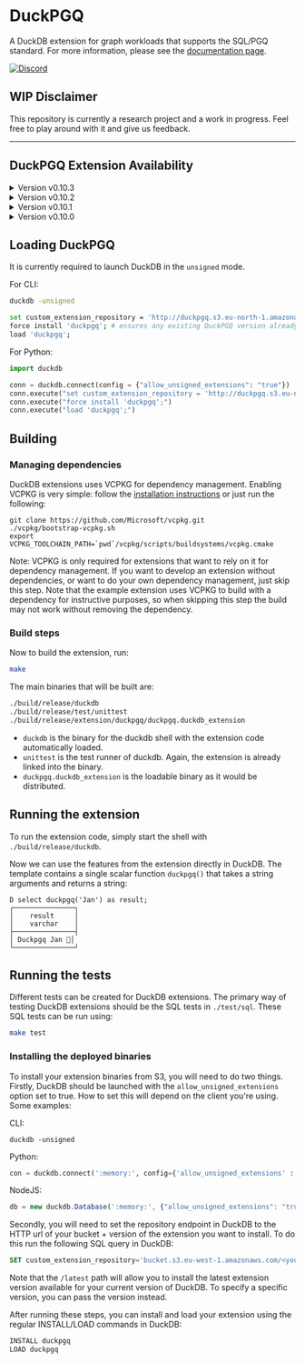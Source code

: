 # DuckPGQ
A DuckDB extension for graph workloads that supports the SQL/PGQ standard. For more information, please see the [documentation page](https://duckpgq.notion.site/duckpgq/b8ac652667964f958bfada1c3e53f1bb?v=3b47a8d44bdf4e0c8b503bf23f1b76f2).

[![Discord](https://discordapp.com/api/guilds/1225369321077866496/widget.png?style=banner3)](https://discord.gg/8X95XHhQB7)
## WIP Disclaimer
This repository is currently a research project and a work in progress. Feel free to play around with it and give us feedback.

---

## DuckPGQ Extension Availability

<details>
<summary>Version v0.10.3</summary>

### Linux

| Architecture | Download Link |
|--------------|---------------|
| amd64        | [linux_amd64](<https://duckpgq.s3.eu-north-1.amazonaws.com/v0.10.3/linux_amd64/duckpgq.duckdb_extension.gz>) |
| amd64_gcc4        | [linux_amd64_gcc4](<https://duckpgq.s3.eu-north-1.amazonaws.com/v0.10.3/linux_amd64_gcc4/duckpgq.duckdb_extension.gz>) |
| arm64        | [linux_arm64](<https://duckpgq.s3.eu-north-1.amazonaws.com/v0.10.3/linux_arm64/duckpgq.duckdb_extension.gz>) |

### Osx

| Architecture | Download Link |
|--------------|---------------|
| amd64        | [osx_amd64](<https://duckpgq.s3.eu-north-1.amazonaws.com/v0.10.3/osx_amd64/duckpgq.duckdb_extension.gz>) |
| arm64        | [osx_arm64](<https://duckpgq.s3.eu-north-1.amazonaws.com/v0.10.3/osx_arm64/duckpgq.duckdb_extension.gz>) |

### Wasm

| Architecture | Download Link |
|--------------|---------------|
| eh        | [wasm_eh](<https://duckpgq.s3.eu-north-1.amazonaws.com/v0.10.3/wasm_eh/duckpgq.duckdb_extension.wasm>) |
| mvp        | [wasm_mvp](<https://duckpgq.s3.eu-north-1.amazonaws.com/v0.10.3/wasm_mvp/duckpgq.duckdb_extension.wasm>) |
| threads        | [wasm_threads](<https://duckpgq.s3.eu-north-1.amazonaws.com/v0.10.3/wasm_threads/duckpgq.duckdb_extension.wasm>) |

</details>

<details>
<summary>Version v0.10.2</summary>

### Linux

| Architecture | Download Link |
|--------------|---------------|
| amd64        | [linux_amd64](<https://duckpgq.s3.eu-north-1.amazonaws.com/v0.10.2/linux_amd64/duckpgq.duckdb_extension.gz>) |
| amd64_gcc4        | [linux_amd64_gcc4](<https://duckpgq.s3.eu-north-1.amazonaws.com/v0.10.2/linux_amd64_gcc4/duckpgq.duckdb_extension.gz>) |
| arm64        | [linux_arm64](<https://duckpgq.s3.eu-north-1.amazonaws.com/v0.10.2/linux_arm64/duckpgq.duckdb_extension.gz>) |

### Osx

| Architecture | Download Link |
|--------------|---------------|
| amd64        | [osx_amd64](<https://duckpgq.s3.eu-north-1.amazonaws.com/v0.10.2/osx_amd64/duckpgq.duckdb_extension.gz>) |
| arm64        | [osx_arm64](<https://duckpgq.s3.eu-north-1.amazonaws.com/v0.10.2/osx_arm64/duckpgq.duckdb_extension.gz>) |

### Wasm

| Architecture | Download Link |
|--------------|---------------|
| eh        | [wasm_eh](<https://duckpgq.s3.eu-north-1.amazonaws.com/v0.10.2/wasm_eh/duckpgq.duckdb_extension.wasm>) |
| mvp        | [wasm_mvp](<https://duckpgq.s3.eu-north-1.amazonaws.com/v0.10.2/wasm_mvp/duckpgq.duckdb_extension.wasm>) |
| threads        | [wasm_threads](<https://duckpgq.s3.eu-north-1.amazonaws.com/v0.10.2/wasm_threads/duckpgq.duckdb_extension.wasm>) |

</details>

<details>
<summary>Version v0.10.1</summary>

### Linux

| Architecture | Download Link |
|--------------|---------------|
| amd64        | [linux_amd64](<https://duckpgq.s3.eu-north-1.amazonaws.com/v0.10.1/linux_amd64/duckpgq.duckdb_extension.gz>) |
| amd64_gcc4        | [linux_amd64_gcc4](<https://duckpgq.s3.eu-north-1.amazonaws.com/v0.10.1/linux_amd64_gcc4/duckpgq.duckdb_extension.gz>) |
| arm64        | [linux_arm64](<https://duckpgq.s3.eu-north-1.amazonaws.com/v0.10.1/linux_arm64/duckpgq.duckdb_extension.gz>) |

### Osx

| Architecture | Download Link |
|--------------|---------------|
| amd64        | [osx_amd64](<https://duckpgq.s3.eu-north-1.amazonaws.com/v0.10.1/osx_amd64/duckpgq.duckdb_extension.gz>) |
| arm64        | [osx_arm64](<https://duckpgq.s3.eu-north-1.amazonaws.com/v0.10.1/osx_arm64/duckpgq.duckdb_extension.gz>) |

### Wasm

| Architecture | Download Link |
|--------------|---------------|
| eh        | [wasm_eh](<https://duckpgq.s3.eu-north-1.amazonaws.com/v0.10.1/wasm_eh/duckpgq.duckdb_extension.wasm>) |
| mvp        | [wasm_mvp](<https://duckpgq.s3.eu-north-1.amazonaws.com/v0.10.1/wasm_mvp/duckpgq.duckdb_extension.wasm>) |
| threads        | [wasm_threads](<https://duckpgq.s3.eu-north-1.amazonaws.com/v0.10.1/wasm_threads/duckpgq.duckdb_extension.wasm>) |

</details>

<details>
<summary>Version v0.10.0</summary>

### Osx

| Architecture | Download Link |
|--------------|---------------|
| arm64        | [osx_arm64](<https://duckpgq.s3.eu-north-1.amazonaws.com/v0.10.0/osx_arm64/duckpgq.duckdb_extension>) |
| arm64        | [osx_arm64](<https://duckpgq.s3.eu-north-1.amazonaws.com/v0.10.0/osx_arm64/duckpgq.duckdb_extension.gz>) |

</details>


## Loading DuckPGQ
It is currently required to launch DuckDB in the `unsigned` mode.

For CLI: 
```bash
duckdb -unsigned
```
```bash
set custom_extension_repository = 'http://duckpgq.s3.eu-north-1.amazonaws.com';
force install 'duckpgq'; # ensures any existing DuckPGQ version already installed is overwritten
load 'duckpgq';
```

For Python: 
```python
import duckdb

conn = duckdb.connect(config = {"allow_unsigned_extensions": "true"})
conn.execute("set custom_extension_repository = 'http://duckpgq.s3.eu-north-1.amazonaws.com';")
conn.execute("force install 'duckpgq';")
conn.execute("load 'duckpgq';")
```

## Building
### Managing dependencies
DuckDB extensions uses VCPKG for dependency management. Enabling VCPKG is very simple: follow the [installation instructions](https://vcpkg.io/en/getting-started) or just run the following:
```shell
git clone https://github.com/Microsoft/vcpkg.git
./vcpkg/bootstrap-vcpkg.sh
export VCPKG_TOOLCHAIN_PATH=`pwd`/vcpkg/scripts/buildsystems/vcpkg.cmake
```
Note: VCPKG is only required for extensions that want to rely on it for dependency management. If you want to develop an extension without dependencies, or want to do your own dependency management, just skip this step. Note that the example extension uses VCPKG to build with a dependency for instructive purposes, so when skipping this step the build may not work without removing the dependency.

### Build steps
Now to build the extension, run:
```sh
make
```
The main binaries that will be built are:
```sh
./build/release/duckdb
./build/release/test/unittest
./build/release/extension/duckpgq/duckpgq.duckdb_extension
```
- `duckdb` is the binary for the duckdb shell with the extension code automatically loaded.
- `unittest` is the test runner of duckdb. Again, the extension is already linked into the binary.
- `duckpgq.duckdb_extension` is the loadable binary as it would be distributed.

## Running the extension
To run the extension code, simply start the shell with `./build/release/duckdb`.

Now we can use the features from the extension directly in DuckDB. The template contains a single scalar function `duckpgq()` that takes a string arguments and returns a string:
```
D select duckpgq('Jan') as result;
┌───────────────┐
│    result     │
│    varchar    │
├───────────────┤
│ Duckpgq Jan 🐥│
└───────────────┘
```

## Running the tests
Different tests can be created for DuckDB extensions. The primary way of testing DuckDB extensions should be the SQL tests in `./test/sql`. These SQL tests can be run using:
```sh
make test
```

### Installing the deployed binaries
To install your extension binaries from S3, you will need to do two things. Firstly, DuckDB should be launched with the
`allow_unsigned_extensions` option set to true. How to set this will depend on the client you're using. Some examples:

CLI:
```shell
duckdb -unsigned
```

Python:
```python
con = duckdb.connect(':memory:', config={'allow_unsigned_extensions' : 'true'})
```

NodeJS:
```js
db = new duckdb.Database(':memory:', {"allow_unsigned_extensions": "true"});
```

Secondly, you will need to set the repository endpoint in DuckDB to the HTTP url of your bucket + version of the extension
you want to install. To do this run the following SQL query in DuckDB:
```sql
SET custom_extension_repository='bucket.s3.eu-west-1.amazonaws.com/<your_extension_name>/latest';
```
Note that the `/latest` path will allow you to install the latest extension version available for your current version of
DuckDB. To specify a specific version, you can pass the version instead.

After running these steps, you can install and load your extension using the regular INSTALL/LOAD commands in DuckDB:
```sql
INSTALL duckpgq
LOAD duckpgq
```
